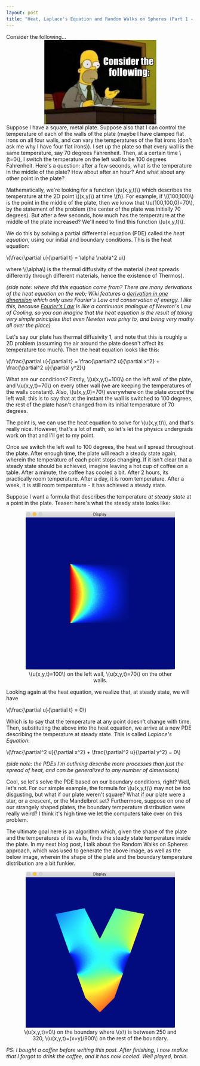 ```yaml
---
layout: post
title: "Heat, Laplace's Equation and Random Walks on Spheres (Part 1 - the physics)"
---
```


<script type="text/javascript"
    src="http://cdn.mathjax.org/mathjax/latest/MathJax.js?config=TeX-AMS-MML_HTMLorMML">
</script>

Consider the following...
<img style="margin:0px auto;display:block;width:300px;" src="/images/kak/consider.jpg" />
Suppose I have a square, metal plate. Suppose also that I can control the temperature of each of the walls of the plate (maybe I have clamped flat irons on all four walls, and can vary the temperatures of the flat irons (don't ask me why I have four flat irons)). I set up the plate so that every wall is the same temperature, say 70 degrees Fahrenheit. Then, at a certain time \\(t=0\\), I switch the temperature on the left wall to be 100 degrees Fahrenheit. Here's a question: after a few seconds, what is the temperature in the middle of the plate? How about after an hour? And what about any other point in the plate?

Mathematically, we're looking for a function \\(u(x,y,t)\\) which describes the temperature at the 2D point \\((x,y)\\) at time \\(t\\). For example, if \\((100,100)\\) is the point in the middle of the plate, then we know that \\(u(100,100,0)=70\\), by the statement of the problem (the center of the plate was initially 70 degrees). But after a few seconds, how much has the temperature at the middle of the plate increased? We'll need to find this function \\(u(x,y,t)\\).

We do this by solving a partial differential equation (PDE) called the *heat equation*, using our initial and boundary conditions. This is the heat equation:

\\(\frac{\partial u}{\partial t} = \alpha \nabla^2 u\\)

where \\(\alpha\\) is the thermal diffusivity of the material (heat spreads differently through different materials, hence the existence of Thermos).

*(side note: where did this equation come from? There are many derivations of the heat equation on the web; Wiki features a [derivation in one dimension](https://en.wikipedia.org/wiki/Heat_equation#Derivation_in_one_dimension) which only uses Fourier's Law and conservation of energy. I like this, because [Fourier's Law](https://en.wikipedia.org/wiki/Thermal_conduction#Fourier.27s_law) is like a continuous analogue of Newton's Law of Cooling, so you can imagine that the heat equation is the result of taking very simple principles that even Newton was privy to, and being very mathy all over the place)*



Let's say our plate has thermal diffusivity 1, and note that this is roughly a 2D problem (assuming the air around the plate doesn't affect its temperature too much). Then the heat equation looks like this:

\\(\frac{\partial u}{\partial t} = \frac{\partial^2 u}{\partial x^2} + \frac{\partial^2 u}{\partial y^2}\\)

What are our conditions? Firstly, \\(u(x,y,t)=100\\) on the left wall of the plate, and \\(u(x,y,t)=70\\) on every other wall (we are keeping the temperatures of the walls constant). Also, \\(u(x,y,0)=70\\) everywhere on the plate *except* the left wall; this is to say that at the instant the wall is switched to 100 degrees, the rest of the plate hasn't changed from its initial temperature of 70 degrees.

The point is, we can use the heat equation to solve for \\(u(x,y,t)\\), and that's really nice. However, that's a lot of math, so let's let the physics undergrads work on that and I'll get to my point. 

Once we switch the left wall to 100 degrees, the heat will spread throughout the plate. After enough time, the plate will reach a steady state again, wherein the temperature of each point stops changing. If it isn't clear that a steady state should be achieved, imagine leaving a hot cup of coffee on a table. After a minute, the coffee has cooled a bit. After 2 hours, its practically room temperature. After a day, it is room temperature. After a week, it is still room temperature - it has achieved a steady state. 

Suppose I want a formula that describes the temperature *at steady state* at a point in the plate. Teaser: here's what the steady state looks like:
<div style="text-align:center;" >
<figure>
<a href="/images/kak/square1.png">
<img style="width:400px;" src="/images/kak/square1.png" />
</a>
<figcaption style="text-align:center" >\(u(x,y,t)=100\) on the left wall,  \(u(x,y,t)=70\) on the other walls.</figcaption>
</figure>
</div>

Looking again at the heat equation, we realize that, at steady state, we will have 

\\(\frac{\partial u}{\partial t} = 0\\)

Which is to say that the temperature at any point doesn't change with time. Then, substituting the above into the heat equation, we arrive at a new PDE describing the temperature at steady state. This is called *Laplace's Equation*:

\\(\frac{\partial^2 u}{\partial x^2} + \frac{\partial^2 u}{\partial y^2} = 0\\)

*(side note: the PDEs I'm outlining describe more processes than just the spread of heat, and can be generalized to any number of dimensions)*

Cool, so let's solve the PDE  based on our boundary conditions, right? Well, let's not. For our simple example, the formula for \\(u(x,y,t)\\) may not be *too* disgusting, but what if our plate weren't square? What if our plate were a star, or a crescent, or the Mandelbrot set? Furthermore, suppose on one of our strangely shaped plates, the boundary temperature distribution were really weird? I think it's high time we let the computers take over on this problem. 

The ultimate goal here is an algorithm which, given the shape of the plate and the temperatures of its walls, finds the steady state temperature inside the plate. In my next blog post, I talk about the Random Walks on Spheres approach, which was used to generate the above image, as well as the below image, wherein the shape of the plate and the boundary temperature distribution are a bit funkier.


<div style="text-align:center;" >
<figure>
<a href="/images/kak/v.png">
<img style="width:400px;" src="/images/kak/v.png" />
</a>
<figcaption style="text-align:center" >\(u(x,y,t)=0\) on the boundary where \(x\) is between 250 and 320,  \(u(x,y,t)=(x+y)/900\) on the rest of the boundary.</figcaption>
</figure>
</div>

*PS: I bought a coffee before writing this post. After finishing, I now realize that I forgot to drink the coffee, and it has now cooled. Well played, brain.*

